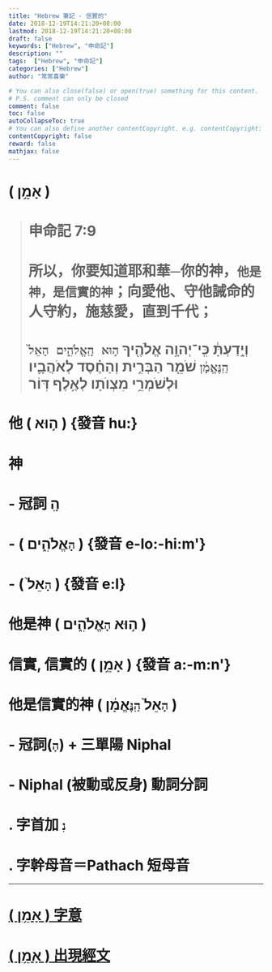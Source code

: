 ```yaml
---
title: "Hebrew 筆記 - 信實的"
date: 2018-12-19T14:21:20+08:00
lastmod: 2018-12-19T14:21:20+08:00
draft: false
keywords: ["Hebrew", "申命記"]
description: ""
tags:  ["Hebrew", "申命記"]
categories: ["Hebrew"]
author: "常常喜樂"

# You can also close(false) or open(true) something for this content.
# P.S. comment can only be closed
comment: false
toc: false
autoCollapseToc: true
# You can also define another contentCopyright. e.g. contentCopyright: "This is another copyright."
contentCopyright: false
reward: false
mathjax: false
---
```


# ( אָמֵ֥ן ) 

> # 申命記 7:9  
> # 所以，你要知道耶和華─你的神，`他是神，是信實的神`；向愛他、守他誡命的人守約，施慈愛，直到千代；  
> # וְיָ֣דַעְתָּ֔ כִּֽי־יְהוָ֥ה אֱלֹהֶ֖יךָ `ה֣וּא הָֽאֱלֹהִ֑ים הָאֵל֙ הַֽנֶּאֱמָ֔ן` שֹׁמֵ֧ר הַבְּרִ֣ית וְהַחֶ֗סֶד לְאֹהֲבָ֛יו וּלְשֹׁמְרֵ֥י מִצְוֺתָו לְאֶ֥לֶף דּֽוֹר  

# 他 ( ה֣וּא ) {發音 hu:}
# 神
# - 冠詞 הָֽ
# - ( `הָ`אֱלֹהִ֑ים ) {發音 e-lo:-hi:m'}
# - ( `הָ`אֵל֙ ) {發音 e:l}
# 他是神 ( ה֣וּא `הָ`אֱלֹהִ֑ים )
# 信實, 信實的 ( אָמֵ֥ן ) {發音 a:-m:n'}
# 他是信實的神 ( `הָ`אֵל֙  `הַֽנֶּ`אֱמָ֔ן )
# - 冠詞(`הָ`) + 三單陽 Niphal
# - Niphal (被動或反身) 動詞分詞
# . 字首加 `נִ`
# . 字幹母音＝Pathach 短母音  

---

# <a href="http://a2z.fhl.net/php/s.php?N=1&k=00539&m=" target="_blank">( אָמֵ֥ן ) 字意</a>

# <a href="http://a2z.fhl.net/php/search.php?VERSION=unv&strongflag=1&TABFLAG=1&orig=2&keyword=00539" target="_blank">( אָמֵ֥ן ) 出現經文</a>